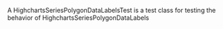 A HighchartsSeriesPolygonDataLabelsTest is a test class for testing the behavior of HighchartsSeriesPolygonDataLabels